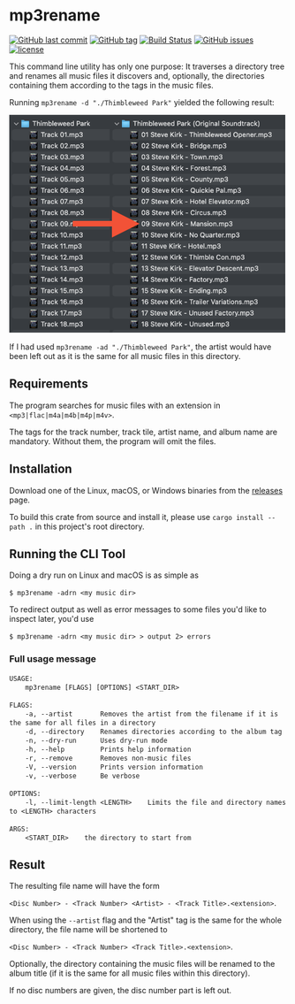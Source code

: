 # mp3rename

[![GitHub last commit](https://img.shields.io/github/last-commit/MichaelKaaden/rust_mp3rename.svg)](https://github.com/MichaelKaaden/rust_mp3rename/commits/master)
[![GitHub tag](https://img.shields.io/github/tag/MichaelKaaden/rust_mp3rename.svg)](https://github.com/MichaelKaaden/rust_mp3rename/releases)
[![Build Status](https://travis-ci.com/MichaelKaaden/rust_mp3rename.svg?branch=master)](https://travis-ci.com/MichaelKaaden/rust_mp3rename)
[![GitHub issues](https://img.shields.io/github/issues/MichaelKaaden/rust_mp3rename.svg)](https://github.com/MichaelKaaden/rust_mp3rename/issues)
[![license](https://img.shields.io/github/license/MichaelKaaden/redux-server.svg)](https://github.com/MichaelKaaden/redux-server)

This command line utility has only one purpose: It traverses a directory tree and renames all music files it discovers
and, optionally, the directories containing them according to the tags in the music files.

Running `mp3rename -d "./Thimbleweed Park"` yielded the following result:

![What this command line tool does](assets/screenshot.png)

If I had used `mp3rename -ad "./Thimbleweed Park"`, the artist would have been left out as it is the same for all music
files in this directory.

## Requirements

The program searches for music files with an extension in `<mp3|flac|m4a|m4b|m4p|m4v>`.

The tags for the track number, track tile, artist name, and album name are mandatory. Without them, the program will
omit the files.

## Installation

Download one of the Linux, macOS, or Windows binaries from
the [releases](https://github.com/MichaelKaaden/rust_mp3rename/releases) page.

To build this crate from source and install it, please use `cargo install --path .` in this project's root directory.

## Running the CLI Tool

Doing a dry run on Linux and macOS is as simple as

`$ mp3rename -adrn <my music dir>`

To redirect output as well as error messages to some files you'd like to inspect later, you'd use

`$ mp3rename -adrn <my music dir> > output 2> errors`

### Full usage message

```text
USAGE:
    mp3rename [FLAGS] [OPTIONS] <START_DIR>

FLAGS:
    -a, --artist       Removes the artist from the filename if it is the same for all files in a directory
    -d, --directory    Renames directories according to the album tag
    -n, --dry-run      Uses dry-run mode
    -h, --help         Prints help information
    -r, --remove       Removes non-music files
    -V, --version      Prints version information
    -v, --verbose      Be verbose

OPTIONS:
    -l, --limit-length <LENGTH>    Limits the file and directory names to <LENGTH> characters

ARGS:
    <START_DIR>    the directory to start from
```

## Result

The resulting file name will have the form

`<Disc Number> - <Track Number> <Artist> - <Track Title>.<extension>`.

When using the `--artist` flag and the "Artist" tag is the same for the whole directory, the file name will be shortened
to

`<Disc Number> - <Track Number> <Track Title>.<extension>`.

Optionally, the directory containing the music files will be renamed to the album title (if it is the same for all music
files within this directory).

If no disc numbers are given, the disc number part is left out.

